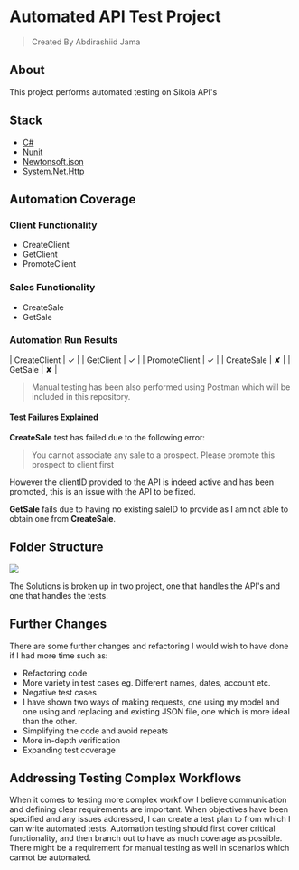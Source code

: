 

# Automated API Test Project

> Created By Abdirashiid Jama

## About

This project performs automated testing on Sikoia API's

## Stack
- [C#](https://learn.microsoft.com/en-us/dotnet/csharp/)
- [Nunit](https://www.nuget.org/packages/NUnit/3.13.3)
- [Newtonsoft.json](https://www.nuget.org/packages/Newtonsoft.Json)
- [System.Net.Http](https://www.nuget.org/packages/System.Net.Http)

## Automation Coverage

### Client Functionality

- CreateClient
- GetClient
- PromoteClient

### Sales Functionality

- CreateSale
- GetSale

### Automation Run Results
| CreateClient  | ✓ |
| GetClient | ✓ |
| PromoteClient  | ✓ |
| CreateSale  | ✘ |
| GetSale  | ✘ |

> Manual testing has been also performed using Postman which will be included in this repository.

#### Test Failures Explained

**CreateSale** test has failed due to the following error:

> You cannot associate any sale to a prospect. Please promote this prospect to client first

However the clientID provided to the API is indeed active and has been promoted, this is an issue with the API to be fixed.

**GetSale** fails due to having no existing saleID to provide as I am not able to obtain one from **CreateSale**.


## Folder Structure

![](https://i.imgur.com/w95tFtB.jpg)

The Solutions is broken up in two project, one that handles the API's and one that handles the tests.

## Further Changes

There are some further changes and refactoring I would wish to have done if I had more time such as:

 - Refactoring code
 - More variety in test cases eg. Different names, dates, account etc.
 - Negative test cases
 - I have shown two ways of making requests, one using my model and one using and replacing and existing JSON file, one which is more ideal than the other.
 - Simplifying the code and avoid repeats
 - More in-depth verification
 - Expanding test coverage

## Addressing Testing Complex Workflows

When it comes to testing more complex workflow I believe communication and defining clear requirements are important. When objectives have been specified and any issues addressed, I can create a test plan to from which I can write automated tests. Automation testing should first cover critical functionality, and then branch out to have as much coverage as possible. There might be a requirement for manual testing as well in scenarios which cannot be automated. 

